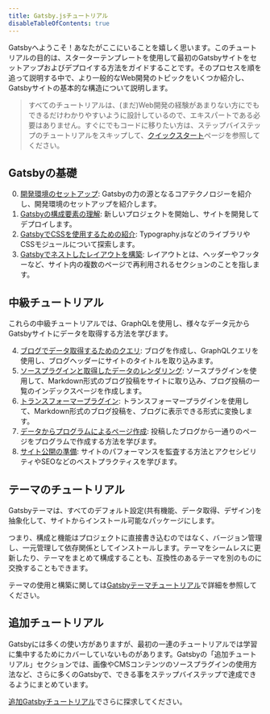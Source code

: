 ```yaml
---
title: Gatsby.jsチュートリアル
disableTableOfContents: true
---
```


Gatsbyへようこそ！あなたがここにいることを嬉しく思います。このチュートリアルの目的は、スターターテンプレートを使用して最初のGatsbyサイトをセットアップおよびデプロイする方法をガイドすることです。そのプロセスを順を追って説明する中で、より一般的なWeb開発のトピックをいくつか紹介し、Gatsbyサイトの基本的な構造について説明します。

> すべてのチュートリアルは、(まだ)Web開発の経験があまりない方にでもできるだけわかりやすいように設計しているので、エキスパートである必要はありません。すぐにでもコードに移りたい方は、ステップバイステップのチュートリアルをスキップして、[クイックスタート](/docs/quick-start/)ページを参照してください。

## Gatsbyの基礎

0. [開発環境のセットアップ](/tutorial/part-zero/): Gatsbyの力の源となるコアテクノロジーを紹介し、開発環境のセットアップを紹介します。
1. [Gatsbyの構成要素の理解](/tutorial/part-one/): 新しいプロジェクトを開始し、サイトを開発してデプロイします。
1. [GatsbyでCSSを使用するための紹介](/tutorial/part-two/): Typography.jsなどのライブラリやCSSモジュールについて探索します。
1. [Gatsbyでネストしたレイアウトを構築](/tutorial/part-three/): レイアウトとは、ヘッダーやフッターなど、サイト内の複数のページで再利用されるセクションのことを指します。

## 中級チュートリアル

これらの中級チュートリアルでは、GraphQLを使用し、様々なデータ元からGatsbyサイトにデータを取得する方法を学びます。

4. [ブログでデータ取得するためのクエリ](/tutorial/part-four/): ブログを作成し、GraphQLクエリを使用し、ブログヘッダーにサイトのタイトルを取り込みます。
5. [ソースプラグインと取得したデータのレンダリング](/tutorial/part-five/): ソースプラグインを使用して、Markdown形式のブログ投稿をサイトに取り込み、ブログ投稿の一覧のインデックスページを作成します。
6. [トランスフォーマープラグイン](/tutorial/part-six/): トランスフォーマープラグインを使用して、Markdown形式のブログ投稿を、ブログに表示できる形式に変換します。
7. [データからプログラムによるページ作成](/tutorial/part-seven/): 投稿したブログから一通りのページをプログラムで作成する方法を学びます。
8. [サイト公開の準備](/tutorial/part-eight/): サイトのパフォーマンスを監査する方法とアクセシビリティやSEOなどのベストプラクティスを学びます。

## テーマのチュートリアル

Gatsbyテーマは、すべてのデフォルト設定(共有機能、データ取得、デザイン)を抽象化して、サイトからインストール可能なパッケージにします。

つまり、構成と機能はプロジェクトに直接書き込むのではなく、バージョン管理し、一元管理して依存関係としてインストールします。テーマをシームレスに更新したり、テーマをまとめて構成することも、互換性のあるテーマを別のものに交換することもできます。

テーマの使用と構築に関しては[Gatsbyテーマチュートリアル](/tutorial/theme-tutorials/)で詳細を参照してください。

## 追加チュートリアル

Gatsbyには多くの使い方がありますが、最初の一連のチュートリアルでは学習に集中するためにカバーしていないものがあります。Gatsbyの「追加チュートリアル」セクションでは、画像やCMSコンテンツのソースプラグインの使用方法など、さらに多くのGatsbyで、できる事をステップバイステップで達成できるようにまとめています。

[追加Gatsbyチュートリアル](/tutorial/additional-tutorials/)でさらに探求してください。
